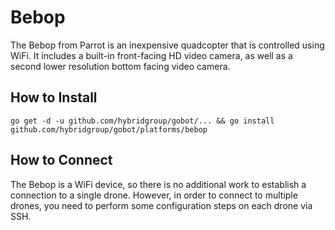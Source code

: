 # Bebop 

The Bebop from Parrot is an inexpensive quadcopter that is controlled using WiFi. It includes a built-in front-facing HD video camera, as well as a second lower resolution bottom facing video camera.


## How to Install
```
go get -d -u github.com/hybridgroup/gobot/... && go install github.com/hybridgroup/gobot/platforms/bebop
```
## How to Connect

The Bebop is a WiFi device, so there is no additional work to establish a connection to a single drone. However, in order to connect to multiple drones, you need to perform some configuration steps on each drone via SSH.
